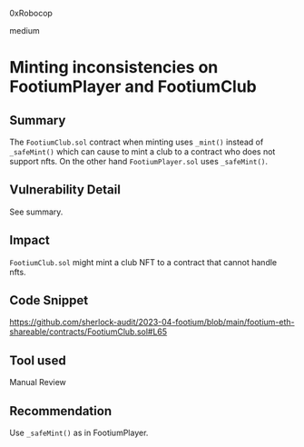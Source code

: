 0xRobocop

medium

# Minting inconsistencies on FootiumPlayer and FootiumClub

## Summary

The `FootiumClub.sol` contract when minting uses `_mint()` instead of `_safeMint()` which can cause to mint a club to a contract who does not support nfts. On the other hand `FootiumPlayer.sol` uses `_safeMint()`.

## Vulnerability Detail

See summary.

## Impact

`FootiumClub.sol` might mint a club NFT to a contract that cannot handle nfts.

## Code Snippet

https://github.com/sherlock-audit/2023-04-footium/blob/main/footium-eth-shareable/contracts/FootiumClub.sol#L65

## Tool used

Manual Review

## Recommendation

Use `_safeMint()` as in FootiumPlayer.
